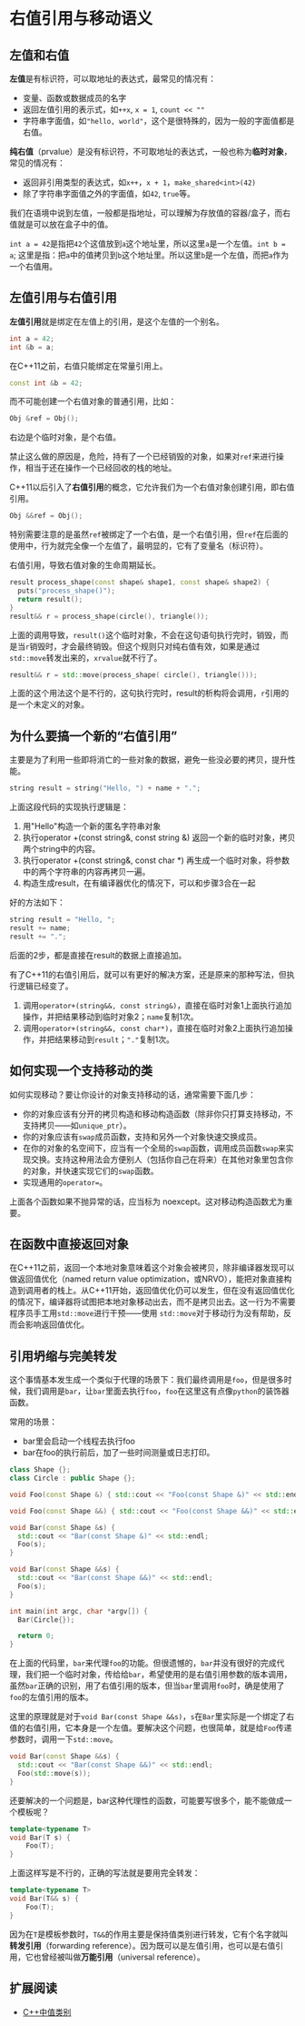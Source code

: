 # 右值引用与移动语义

## 左值和右值

**左值**是有标识符，可以取地址的表达式，最常见的情况有：

* 变量、函数或数据成员的名字
* 返回左值引用的表示式，如`++x`, `x = 1`, `count << ""`
* 字符串字面值，如`"hello, world"`，这个是很特殊的，因为一般的字面值都是右值。

**纯右值**（prvalue）是没有标识符，不可取地址的表达式，一般也称为**临时对象**，常见的情况有：

* 返回非引用类型的表达式，如`x++`，`x + 1`，`make_shared<int>(42)`
* 除了字符串字面值之外的字面值，如`42`, `true`等。

我们在语境中说到左值，一般都是指地址，可以理解为存放值的容器/盒子，而右值就是可以放在盒子中的值。

`int a = 42`是指把`42`个这值放到`a`这个地址里，所以这里`a`是一个左值。`int b = a`; 这里是指：把`a`中的值拷贝到`b`这个地址里。所以这里`b`是一个左值，而把`a`作为一个右值用。

## 左值引用与右值引用

**左值引用**就是绑定在左值上的引用，是这个左值的一个别名。

```c++
int a = 42;
int &b = a;
```
在C++11之前，右值只能绑定在常量引用上。

```c++
const int &b = 42;
```

而不可能创建一个右值对象的普通引用，比如：

```c++
Obj &ref = Obj();
```

右边是个临时对象，是个右值。

禁止这么做的原因是，危险，持有了一个已经销毁的对象，如果对`ref`来进行操作，相当于还在操作一个已经回收的栈的地址。

C++11以后引入了**右值引用**的概念，它允许我们为一个右值对象创建引用，即右值引用。

```c++
Obj &&ref = Obj();
```

特别需要注意的是虽然`ref`被绑定了一个右值，是一个右值引用，但`ref`在后面的使用中，行为就完全像一个左值了，最明显的，它有了变量名（标识符）。

右值引用，导致右值对象的生命周期延长。

```c++
result process_shape(const shape& shape1, const shape& shape2) {
  puts("process_shape()");
  return result();
}
result&& r = process_shape(circle(), triangle());
```
上面的调用导致，`result()`这个临时对象，不会在这句语句执行完时，销毁，而是当`r`销毁时，才会最终销毁。但这个规则只对纯右值有效，如果是通过`std::move`转发出来的，`xrvalue`就不行了。

```c++
result&& r = std::move(process_shape( circle(), triangle())); 
```

上面的这个用法这个是不行的，这句执行完时，result的析构将会调用，`r`引用的是一个未定义的对象。

## 为什么要搞一个新的“右值引用”

主要是为了利用一些即将消亡的一些对象的数据，避免一些没必要的拷贝，提升性能。

```c++
string result = string("Hello, ") + name + ".";
```

上面这段代码的实现执行逻辑是：

1. 用"Hello"构造一个新的匿名字符串对象
2. 执行operator +(const string&, const string &) 返回一个新的临时对象，拷贝两个string中的内容。
3. 执行operator +(const string&, const char *) 再生成一个临时对象，将参数中的两个字符串的内容再拷贝一遍。
4. 构造生成result，在有编译器优化的情况下，可以和步骤3合在一起

好的方法如下：

```c++
string result = "Hello, ";
result += name;
result += ".";
```

后面的2步，都是直接在result的数据上直接追加。

有了C++11的右值引用后，就可以有更好的解决方案，还是原来的那种写法，但执行逻辑已经变了。

1. 调用`operator+(string&&, const string&)`，直接在临时对象1上面执行追加操作，并把结果移动到临时对象2；`name`复制1次。
2. 调用`operator+(string&&, const char*)`，直接在临时对象2上面执行追加操作，并把结果移动到`result`；`"."`复制1次。

## 如何实现一个支持移动的类

如何实现移动？要让你设计的对象支持移动的话，通常需要下面几步：

* 你的对象应该有分开的拷贝构造和移动构造函数（除非你只打算支持移动，不支持拷贝——如`unique_ptr`）。
* 你的对象应该有`swap`成员函数，支持和另外一个对象快速交换成员。
* 在你的对象的名空间下，应当有一个全局的`swap`函数，调用成员函数`swap`来实现交换。支持这种用法会方便别人（包括你自己在将来）在其他对象里包含你的对象，并快速实现它们的`swap`函数。
* 实现通用的`operator=`。

上面各个函数如果不抛异常的话，应当标为 noexcept。这对移动构造函数尤为重要。

## 在函数中直接返回对象

在C++11之前，返回一个本地对象意味着这个对象会被拷贝，除非编译器发现可以做返回值优化（named return value optimization，或NRVO），能把对象直接构造到调用者的栈上。从C++11开始，返回值优化仍可以发生，但在没有返回值优化的情况下，编译器将试图把本地对象移动出去，而不是拷贝出去。这一行为不需要程序员手工用`std::move`进行干预——使用 `std::move`对于移动行为没有帮助，反而会影响返回值优化。

## 引用坍缩与完美转发

这个事情基本发生成一个类似于代理的场景下：我们最终调用是`foo`，但是很多时候，我们调用是`bar`，让`bar`里面去执行`foo`，`foo`在这里这有点像`python`的装饰器函数。

常用的场景：
* bar里会启动一个线程去执行foo
* bar在foo的执行前后，加了一些时间测量或日志打印。


```c++
class Shape {};
class Circle : public Shape {};

void Foo(const Shape &) { std::cout << "Foo(const Shape &)" << std::endl; }

void Foo(const Shape &&) { std::cout << "Foo(const Shape &&)" << std::endl; }

void Bar(const Shape &s) {
  std::cout << "Bar(const Shape &)" << std::endl;
  Foo(s);
}

void Bar(const Shape &&s) {
  std::cout << "Bar(const Shape &&)" << std::endl;
  Foo(s);
}

int main(int argc, char *argv[]) {
  Bar(Circle{});

  return 0;
}
```

在上面的代码里，`bar`来代理`foo`的功能。但很遗憾的，`bar`并没有很好的完成代理，我们把一个临时对象，传给给`bar`，希望使用的是右值引用参数的版本调用，虽然`bar`正确的识别，用了右值引用的版本，但当`bar`里调用`foo`时，确是使用了`foo`的左值引用的版本。

这里的原理就是对于`void Bar(const Shape &&s)`，`s`在`Bar`里实际是一个绑定了右值的右值引用，它本身是一个左值。要解决这个问题，也很简单，就是给`Foo`传递参数时，调用一下`std::move`。

```c++
void Bar(const Shape &&s) {
  std::cout << "Bar(const Shape &&)" << std::endl;
  Foo(std::move(s));
}
```
还要解决的一个问题是，bar这种代理性的函数，可能要写很多个，能不能做成一个模板呢？

```c++
template<typename T>
void Bar(T s) {
    Foo(T);
}
```
上面这样写是不行的，正确的写法就是要用完全转发：

```c++
template<typename T>
void Bar(T&& s) {
    Foo(T);
}
```

因为在`T`是模板参数时，`T&&`的作用主要是保持值类别进行转发，它有个名字就叫**转发引用**（forwarding reference）。因为既可以是左值引用，也可以是右值引用，它也曾经被叫做**万能引用**（universal reference）。

## 扩展阅读

* [C++中值类别](https://zh.cppreference.com/w/cpp/language/value_category)